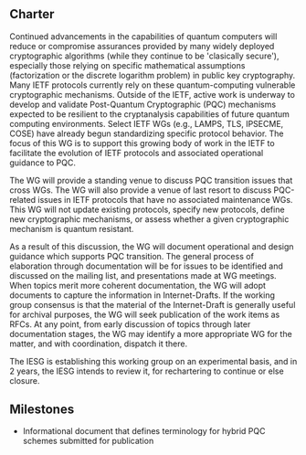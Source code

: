 # <insert WG Name>

 ## Charter
Continued advancements in the capabilities of quantum computers will reduce or compromise assurances provided by many widely deployed cryptographic algorithms (while they continue to be 'clasically secure'), especially those relying on specific mathematical assumptions (factorization or the discrete logarithm problem) in public key cryptography. Many IETF protocols currently rely on these quantum-computing vulnerable cryptographic mechanisms.  Outside of the IETF, active work is underway to develop and validate Post-Quantum Cryptographic (PQC) mechanisms expected to be resilient to the cryptanalysis capabilities of future quantum computing environments.  Select IETF WGs (e.g., LAMPS, TLS, IPSECME, COSE) have already begun standardizing specific protocol behavior.  The focus of this WG is to support this growing body of work in the IETF to facilitate the evolution of IETF protocols and associated operational guidance to PQC.

The WG will provide a standing venue to discuss PQC transition issues that cross WGs.  The WG will also provide a venue of last resort to discuss PQC-related issues in IETF protocols that have no associated maintenance WGs. This WG will not update existing protocols, specify new protocols, define new cryptographic mechanisms, or assess whether a given cryptographic mechanism is quantum resistant.

As a result of this discussion, the WG will document operational and design guidance which supports PQC transition. The general process of elaboration through documentation will be for issues to be identified and discussed on the mailing list, and presentations made at WG meetings. When topics merit more coherent documentation, the WG will adopt documents to capture the information in Internet-Drafts. If the working group consensus is that the material of the Internet-Draft is generally useful for archival purposes, the WG will seek publication of the work items as RFCs. At any point, from early discussion of topics through later documentation stages, the WG may identify a more appropriate WG for the matter, and with coordination, dispatch it there.

The IESG is establishing this working group on an experimental basis, and in 2 years, the IESG intends to review it, for rechartering to continue or else closure.

 ## Milestones
* Informational document that defines terminology for hybrid PQC schemes submitted for publication

